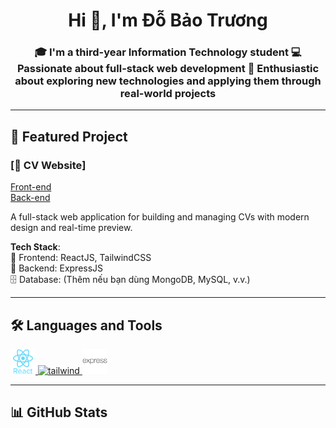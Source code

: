 <h1 align="center">Hi 👋, I'm Đỗ Bảo Trương</h1>
<h3 align="center">
🎓 I'm a third-year Information Technology student  
💻 Passionate about full-stack web development  
🚀 Enthusiastic about exploring new technologies and applying them through real-world projects
</h3>

---

## 🚀 Featured Project

### [📄 CV Website]
  [Front-end](https://github.com/HauiZ/Cv-Website)  
  [Back-end](https://github.com/HauiZ/Backend_CVW.git)

A full-stack web application for building and managing CVs with modern design and real-time preview.

**Tech Stack**:  
🧩 Frontend: ReactJS, TailwindCSS  
🔧 Backend: ExpressJS  
🗄️ Database: (Thêm nếu bạn dùng MongoDB, MySQL, v.v.)
<!-- Nếu có ảnh minh họa thì thêm, nếu không thì bỏ dòng này -->

---

## 🛠️ Languages and Tools

<p align="left">
  <a href="https://reactjs.org/" target="_blank" rel="noreferrer">
    <img src="https://raw.githubusercontent.com/devicons/devicon/master/icons/react/react-original-wordmark.svg" alt="react" width="40" height="40"/>
  </a>
  <a href="https://tailwindcss.com/" target="_blank" rel="noreferrer">
    <img src="https://www.vectorlogo.zone/logos/tailwindcss/tailwindcss-icon.svg" alt="tailwind" width="40" height="40"/>
  </a>
  <a href="https://expressjs.com" target="_blank" rel="noreferrer">
    <img src="https://raw.githubusercontent.com/devicons/devicon/master/icons/express/express-original-wordmark.svg" alt="express" width="40" height="40"/>
  </a>
  <!-- Giữ các icon khác như bạn đã có -->
</p>

---

## 📊 GitHub Stats

